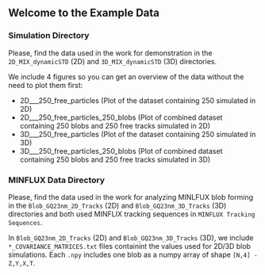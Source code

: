 ## Welcome to the Example Data


### Simulation Directory
Please, find the data used in the work for demonstration in the `2D_MIX_dynamicSTD` (2D) and `3D_MIX_dynamicSTD` (3D) directories.

We include 4 figures so you can get an overview of the data without the need to plot them first:
* 2D___250_free_particles (Plot of the dataset containing 250 simulated in 2D)
* 2D___250_free_particles_250_blobs (Plot of combined dataset containing 250 blobs and 250 free tracks simulated in 2D)
* 3D___250_free_particles (Plot of the dataset containing 250 simulated in 3D)
* 3D___250_free_particles_250_blobs (Plot of combined dataset containing 250 blobs and 250 free tracks simulated in 3D)

### MINFLUX Data Directory
Please, find the data used in the work for analyzing MINLFUX blob forming in the `Blob_GQ23nm_2D_Tracks` (2D) and `Blob_GQ23nm_3D_Tracks` (3D) directories and both used MINFLIX tracking sequences in `MINFLUX Tracking Sequences`.

In `Blob_GQ23nm_2D_Tracks` (2D) and `Blob_GQ23nm_3D_Tracks` (3D), we include `*_COVARIANCE_MATRICES.txt` files containint the values used for 2D/3D blob simulations.
Each `.npy` includes one blob as a numpy array of shape `[N,4] - Z,Y,X,T`.